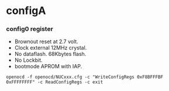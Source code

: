 # configA

### config0 register

- Brownout reset at 2.7 volt.
- Clock external 12MHz crystal.
- No dataflash. 68Kbytes flash.
- No Lockbit.
- bootmode APROM with IAP.

```
openocd -f openocd/NUCxxx.cfg -c "WriteConfigRegs 0xF8BFFFBF 0xFFFFFFFF" -c ReadConfigRegs -c exit
```
